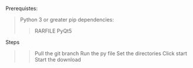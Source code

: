 Prerequistes:
> Python 3 or greater
> pip dependencies:
>>RARFILE
>>PyQt5

Steps
>>Pull the git branch
>>Run the py file
>>Set the directories
>>Click start
>>Start the download
